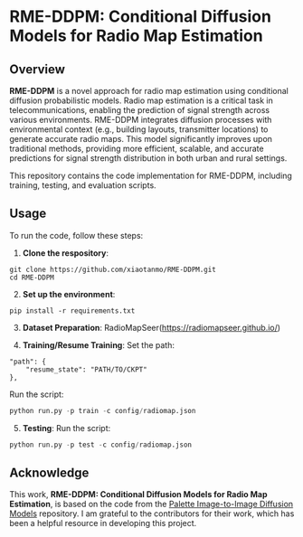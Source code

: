 # RME-DDPM: Conditional Diffusion Models for Radio Map Estimation

## Overview

**RME-DDPM** is a novel approach for radio map estimation using conditional diffusion probabilistic models. Radio map estimation is a critical task in telecommunications, enabling the prediction of signal strength across various environments. RME-DDPM integrates diffusion processes with environmental context (e.g., building layouts, transmitter locations) to generate accurate radio maps. This model significantly improves upon traditional methods, providing more efficient, scalable, and accurate predictions for signal strength distribution in both urban and rural settings.

This repository contains the code implementation for RME-DDPM, including training, testing, and evaluation scripts.

## Usage

To run the code, follow these steps:

1. **Clone the respository**:
```
git clone https://github.com/xiaotanmo/RME-DDPM.git
cd RME-DDPM
```

2. **Set up the environment**:
```
pip install -r requirements.txt
```
   
3. **Dataset Preparation**:
RadioMapSeer(https://radiomapseer.github.io/)

4. **Training/Resume Training**:
Set the path:
```
"path": {
	"resume_state": "PATH/TO/CKPT"
},
```

Run the script:
```python
python run.py -p train -c config/radiomap.json
```

5. **Testing**:
Run the script:
```python
python run.py -p test -c config/radiomap.json
```

## Acknowledge

This work, **RME-DDPM: Conditional Diffusion Models for Radio Map Estimation**, is based on the code from the [Palette Image-to-Image Diffusion Models](https://github.com/Janspiry/Palette-Image-to-Image-Diffusion-Models/tree/main) repository. I am grateful to the contributors for their work, which has been a helpful resource in developing this project.
